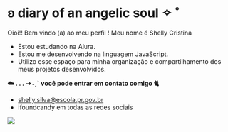 # ʚ diary of an angelic soul ✧ ̊

Oioi!! Bem vindo (a) ao meu perfil ! Meu nome é Shelly Cristina

- Estou estudando na Alura.
- Estou me desenvolvendo na linguagem JavaScript.
- Utilizo esse espaço para minha organização e compartilhamento dos meus projetos desenvolvidos.

**☁️ . . . ⇢ ˗ˏˋ você pode entrar em contato comigo 🐈**

- shelly.silva@escola.pr.gov.br
- ifoundcandy em todas as redes sociais

![](https://media.tenor.com/VXKFzyXFJRcAAAAC/sanrio-my.gif)
